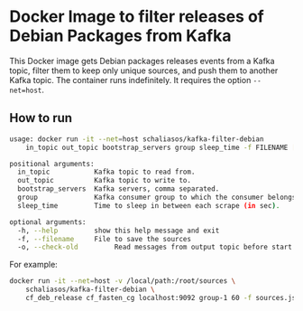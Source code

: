 # Docker Image to filter releases of Debian Packages from Kafka

This Docker image gets Debian packages releases events from a Kafka topic,
filter them to keep only unique sources, and push them to another Kafka topic.
The container runs indefinitely. It requires the option
`--net=host`.

How to run
----------

```bash
usage: docker run -it --net=host schaliasos/kafka-filter-debian
    in_topic out_topic bootstrap_servers group sleep_time -f FILENAME [-o] [-h]

positional arguments:
  in_topic           Kafka topic to read from.
  out_topic          Kafka topic to write to.
  bootstrap_servers  Kafka servers, comma separated.
  group              Kafka consumer group to which the consumer belongs.
  sleep_time         Time to sleep in between each scrape (in sec).

optional arguments:
  -h, --help         show this help message and exit
  -f, --filename     File to save the sources
  -o, --check-old         Read messages from output topic before start
```

For example:

```bash
docker run -it --net=host -v /local/path:/root/sources \
    schaliasos/kafka-filter-debian \
    cf_deb_release cf_fasten_cg localhost:9092 group-1 60 -f sources.json
```
